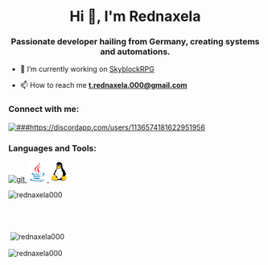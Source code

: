 <h1 align="center">Hi 👋, I'm Rednaxela</h1>
<h3 align="center">Passionate developer hailing from Germany, creating systems and automations.</h3>

- 🔭 I’m currently working on [SkyblockRPG](https://github.com/Drachir000/SkyblockRPG)

- 📫 How to reach me **t.rednaxela.000@gmail.com**

<h3 align="left">Connect with me:</h3>
<p align="left">
<a href="https://discordapp.com/users/1136574181622951956" target="blank"><img align="center" src="https://raw.githubusercontent.com/rahuldkjain/github-profile-readme-generator/master/src/images/icons/Social/discord.svg" alt="###https://discordapp.com/users/1136574181622951956" height="30" width="40" /></a>
</p>

<h3 align="left">Languages and Tools:</h3>
<p align="left"> <a href="https://git-scm.com/" target="_blank" rel="noreferrer"> <img src="https://www.vectorlogo.zone/logos/git-scm/git-scm-icon.svg" alt="git" width="40" height="40"/> </a> <a href="https://www.java.com" target="_blank" rel="noreferrer"> <img src="https://raw.githubusercontent.com/devicons/devicon/master/icons/java/java-original.svg" alt="java" width="40" height="40"/> </a> <a href="https://www.linux.org/" target="_blank" rel="noreferrer"> <img src="https://raw.githubusercontent.com/devicons/devicon/master/icons/linux/linux-original.svg" alt="linux" width="40" height="40"/> </a> </p>

<p><img align="left" src="https://github-readme-stats.vercel.app/api/top-langs?username=rednaxela000&show_icons=true&theme=dark&locale=en&layout=compact" alt="rednaxela000" /></p>

</br></br></br></br>

<p>&nbsp;<img align="center" src="https://github-readme-stats.vercel.app/api?username=rednaxela000&show_icons=true&theme=dark&locale=en" alt="rednaxela000" /></p>


<p><img align="center" src="https://github-readme-streak-stats.herokuapp.com/?user=rednaxela000&theme=dark" alt="rednaxela000" /></p>

<!---
Rednaxela000/Rednaxela000 is a ✨ special ✨ repository because its `README.md` (this file) appears on your GitHub profile.
You can click the Preview link to take a look at your changes.
--->
